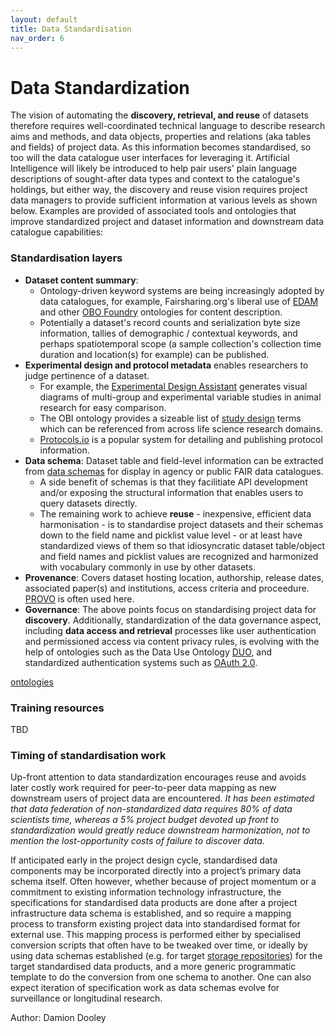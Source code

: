 ```yaml
---
layout: default
title: Data Standardisation
nav_order: 6
---
```


# Data Standardization

The vision of automating the **discovery, retrieval, and reuse** of datasets therefore requires well-coordinated technical language to describe research aims and methods, and data objects, properties and relations (aka tables and fields) of project data.  As this information becomes standardised, so too will the data catalogue user interfaces for leveraging it.  Artificial Intelligence will likely be introduced to help pair users' plain language descriptions of sought-after data types and context to the catalogue's holdings, but either way, the discovery and reuse vision requires project data managers to provide sufficient information at various levels as shown below.  Examples are provided of associated tools and ontologies that improve standardized project and dataset information and downstream data catalogue capabilities:

### Standardisation layers

  * **Dataset content summary**:
    * Ontology-driven keyword systems are being increasingly adopted by data catalogues, for example, Fairsharing.org's liberal use of [EDAM](https://edamontology.org/page) and other [OBO Foundry](https://obofoundry.org/) ontologies for content description.
    * Potentially a dataset's record counts and serialization byte size information, tallies of demographic / contextual keywords, and perhaps spatiotemporal scope (a sample collection's collection time duration and location(s) for example) can be published.
  * **Experimental design and protocol metadata** enables researchers to judge pertinence of a dataset.
    * For example, the [Experimental Design Assistant](https://nc3rs.org.uk/our-portfolio/experimental-design-assistant-eda) generates visual diagrams of multi-group and experimental variable studies in animal research for easy comparison.
    * The OBI ontology provides a sizeable list of [study design](http://purl.obolibrary.org/obo/OBI_0500000) terms which can be referenced from across life science research domains.
    * [Protocols.io](https://www.protocols.io/) is a popular system for detailing and publishing protocol information.
  * **Data schema**: Dataset table and field-level information can be extracted from [data schemas](https://github.com/ClimateSmartAgCollab/Documentation-en/blob/main/docs/Data_Documentation/schemas.md) for display in agency or public FAIR data catalogues.
    * A side benefit of schemas is that they facilitiate API development and/or exposing the structural information that enables users to query datasets directly.
    * The remaining work to achieve **reuse** - inexpensive, efficient data harmonisation - is to standardise project datasets and their schemas down to the field name and picklist value level - or at least have standardized views of them so that idiosyncratic dataset table/object and field names and picklist values are recognized and harmonized with vocabulary commonly in use by other datasets.
  * **Provenance**: Covers dataset hosting location, authorship, release dates, associated paper(s) and institutions, access criteria and proceedure. [PROVO](https://www.w3.org/TR/prov-overview/) is often used here.
  * **Governance**: The above points focus on standardising project data for **discovery**.  Additionally, standardization of the data governance aspect, including **data access and retrieval** processes like user authentication and permissioned access via content privacy rules, is evolving with the help of ontologies such as the Data Use Ontology [DUO](https://github.com/EBISPOT/DUO), and standardized authentication systems such as [OAuth 2.0](https://oauth.net/2/).

[ontologies]()

### Training resources ###
TBD

### Timing of standardisation work

Up-front attention to data standardization encourages reuse and avoids later costly work required for peer-to-peer data mapping as new downstream users of project data are encountered.  _It has been estimated that data federation of non-standardized data requires 80% of data scientists time, whereas a 5% project budget devoted up front to standardization would greatly reduce downstream harmonization, not to mention the lost-opportunity costs of failure to discover data._  

If anticipated early in the project design cycle, standardised data components may be incorporated directly into a project’s primary data schema itself. Often however, whether because of project momentum or a commitment to existing information technology infrastructure, the specifications for standardised data products are done after a project infrastructure data schema is established, and so require a mapping process to transform existing project data into standardised format for external use. This mapping process is performed either by specialised conversion scripts that often have to be tweaked over time, or ideally by using data schemas established (e.g. for target [storage repositories](https://github.com/ClimateSmartAgCollab/Documentation-en/blob/main/docs/storage/index.md)) for the target standardised data products, and a more generic programmatic template to do the conversion from one schema to another. One can also expect iteration of specification work as data schemas evolve for surveillance or longitudinal research.

Author: Damion Dooley
